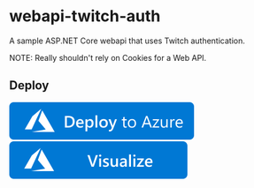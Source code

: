# webapi-twitch-auth

A sample ASP.NET Core webapi that uses Twitch authentication.

NOTE: Really shouldn't rely on Cookies for a Web API.

## Deploy

[![Deploy To Azure](https://raw.githubusercontent.com/Azure/azure-quickstart-templates/master/1-CONTRIBUTION-GUIDE/images/deploytoazure.svg?sanitize=true)](https://portal.azure.com/#create/Microsoft.Template/uri/https%3A%2F%2Fraw.githubusercontent.com%2Fnullforce-workshops%2Fwebapi-twitch-auth%2Fmaster%2Farm%2Fazuredeploy.json) [![Visualize](https://raw.githubusercontent.com/Azure/azure-quickstart-templates/master/1-CONTRIBUTION-GUIDE/images/visualizebutton.svg?sanitize=true)](http://armviz.io/#/?load=https%3A%2F%2Fraw.githubusercontent.com%2Fnullforce-workshops%2Fwebapi-twitch-auth%2Fmaster%2Farm%2Fazuredeploy.json)
